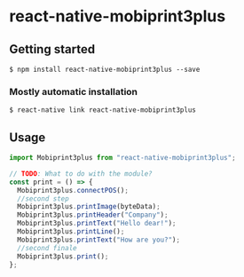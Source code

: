 # react-native-mobiprint3plus

## Getting started

`$ npm install react-native-mobiprint3plus --save`

### Mostly automatic installation

`$ react-native link react-native-mobiprint3plus`

## Usage

```javascript
import Mobiprint3plus from "react-native-mobiprint3plus";

// TODO: What to do with the module?
const print = () => {
  Mobiprint3plus.connectPOS();
  //second step
  Mobiprint3plus.printImage(byteData);
  Mobiprint3plus.printHeader("Company");
  Mobiprint3plus.printText("Hello dear!");
  Mobiprint3plus.printLine();
  Mobiprint3plus.printText("How are you?");
  //second finale
  Mobiprint3plus.print();
};
```

